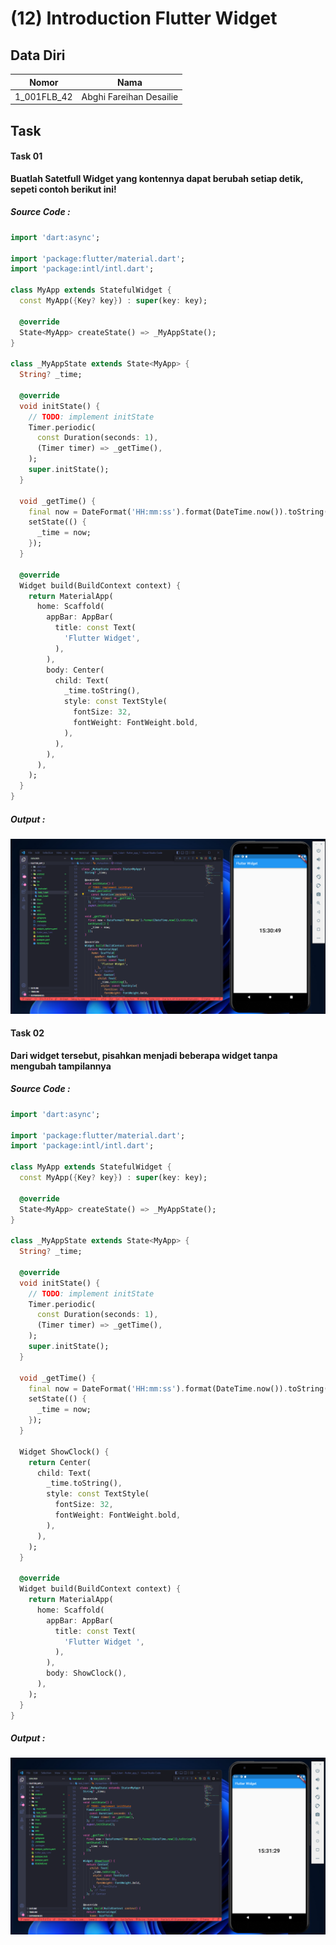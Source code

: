 # (12) Introduction Flutter Widget

## Data Diri

| Nomor       | Nama                    |
| ----------- | ----------------------- |
| 1_001FLB_42 | Abghi Fareihan Desailie |

## Task

#### Task 01

**Buatlah Satetfull Widget yang kontennya dapat berubah setiap detik, sepeti contoh berikut ini!**

##### Source Code :

```dart
import 'dart:async';

import 'package:flutter/material.dart';
import 'package:intl/intl.dart';

class MyApp extends StatefulWidget {
  const MyApp({Key? key}) : super(key: key);

  @override
  State<MyApp> createState() => _MyAppState();
}

class _MyAppState extends State<MyApp> {
  String? _time;

  @override
  void initState() {
    // TODO: implement initState
    Timer.periodic(
      const Duration(seconds: 1),
      (Timer timer) => _getTime(),
    );
    super.initState();
  }

  void _getTime() {
    final now = DateFormat('HH:mm:ss').format(DateTime.now()).toString();
    setState(() {
      _time = now;
    });
  }

  @override
  Widget build(BuildContext context) {
    return MaterialApp(
      home: Scaffold(
        appBar: AppBar(
          title: const Text(
            'Flutter Widget',
          ),
        ),
        body: Center(
          child: Text(
            _time.toString(),
            style: const TextStyle(
              fontSize: 32,
              fontWeight: FontWeight.bold,
            ),
          ),
        ),
      ),
    );
  }
}

```

##### Output :

![Test](../screenshots/ss_task_1.png)

#### Task 02

**Dari widget tersebut, pisahkan menjadi beberapa widget tanpa mengubah tampilannya**

##### Source Code :

```dart
import 'dart:async';

import 'package:flutter/material.dart';
import 'package:intl/intl.dart';

class MyApp extends StatefulWidget {
  const MyApp({Key? key}) : super(key: key);

  @override
  State<MyApp> createState() => _MyAppState();
}

class _MyAppState extends State<MyApp> {
  String? _time;

  @override
  void initState() {
    // TODO: implement initState
    Timer.periodic(
      const Duration(seconds: 1),
      (Timer timer) => _getTime(),
    );
    super.initState();
  }

  void _getTime() {
    final now = DateFormat('HH:mm:ss').format(DateTime.now()).toString();
    setState(() {
      _time = now;
    });
  }

  Widget ShowClock() {
    return Center(
      child: Text(
        _time.toString(),
        style: const TextStyle(
          fontSize: 32,
          fontWeight: FontWeight.bold,
        ),
      ),
    );
  }

  @override
  Widget build(BuildContext context) {
    return MaterialApp(
      home: Scaffold(
        appBar: AppBar(
          title: const Text(
            'Flutter Widget ',
          ),
        ),
        body: ShowClock(),
      ),
    );
  }
}
```

##### Output :

![Test](../screenshots/ss_task_2.png)
